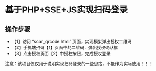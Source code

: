 基于PHP+SSE+JS实现扫码登录
===============


## 操作步骤

* 【1】访问 “scan_qrcode.html” 页面，实现模拟弹出授权二维码
* 【2】手机端扫码【1】页面中的二维码，弹出授权确认框
* 【3】点击授权页面【2】中授权按钮，完成授权登录

注意：该项目仅仅用于说明实现扫码登录的一些思路，不能作为实际使用！！！
